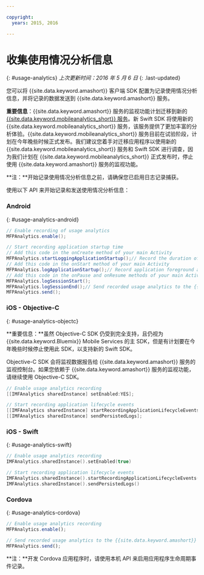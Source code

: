 ```yaml
---

copyright:
  years: 2015, 2016

---
```


# 收集使用情况分析信息
{: #usage-analytics}
*上次更新时间：2016 年 5 月 6 日*
{: .last-updated}

您可以将 {{site.data.keyword.amashort}} 客户端 SDK 配置为记录使用情况分析信息，并将记录的数据发送到 {{site.data.keyword.amashort}} 服务。

**重要信息**：{{site.data.keyword.amashort}} 服务的监视功能计划迁移到新的 [{{site.data.keyword.mobileanalytics_short}} 服务](https://console.ng.bluemix.net/catalog/services/mobile-analytics)。新 Swift SDK 将使用新的 {{site.data.keyword.mobileanalytics_short}} 服务，该服务提供了更加丰富的分析体验。{{site.data.keyword.mobileanalytics_short}} 服务目前在试验阶段，计划在今年晚些时候正式发布。我们建议您着手对迁移应用程序以使用新的 {{site.data.keyword.mobileanalytics_short}} 服务和 Swift SDK 进行调查，因为我们计划在 {{site.data.keyword.mobileanalytics_short}} 正式发布时，停止使用 {{site.data.keyword.amashort}} 服务的监视功能。

**注：**开始记录使用情况分析信息之前，请确保您已启用日志记录捕获。

使用以下 API 来开始记录和发送使用情况分析信息：

### Android
{: #usage-analytics-android}

```Java
// Enable recording of usage analytics
MFPAnalytics.enable();

// Start recording application startup time
// Add this code in the onCreate method of your main Activity
MFPAnalytics.startLoggingApplicationStartup();// Record the duration of application startup
// Add this code in the onStart method of your main Activity
MFPAnalytics.logApplicationStartup();// Record application foreground and background events
// Add this code in the onPause and onResume methods of your main Activity
MFPAnalytics.logSessionStart();
MFPAnalytics.logSessionEnd();// Send recorded usage analytics to the {{site.data.keyword.amashort}} Service
MFPAnalytics.send();
```

### iOS - Objective-C
{: #usage-analytics-objectc}

**重要信息：**虽然 Objective-C SDK 仍受到完全支持，且仍视为 {{site.data.keyword.Bluemix}} Mobile Services 的主 SDK，但是有计划要在今年晚些时候停止使用此 SDK，以支持新的 Swift SDK。

Objective-C SDK 会将监视数据报告给 {{site.data.keyword.amashort}} 服务的监视控制台。如果您依赖于 {{site.data.keyword.amashort}} 服务的监视功能，请继续使用 Objective-C SDK。

```Objective-C
// Enable usage analytics recording
[[IMFAnalytics sharedInstance] setEnabled:YES];

// Start recording application lifecycle events
[[IMFAnalytics sharedInstance] startRecordingApplicationLifecycleEvents];// Send recorded usage analytics to the {{site.data.keyword.amashort}} Service
[[IMFAnalytics sharedInstance] sendPersistedLogs];
```

### iOS - Swift
{: #usage-analytics-swift}

```Swift
// Enable usage analytics recording
IMFAnalytics.sharedInstance().setEnabled(true)

// Start recording application lifecycle events
IMFAnalytics.sharedInstance().startRecordingApplicationLifecycleEvents()// Send recorded usage analytics to the {{site.data.keyword.amashort}} Service
IMFAnalytics.sharedInstance().sendPersistedLogs()
```

### Cordova
{: #usage-analytics-cordova}

```JavaScript
// Enable usage analytics recording
MFPAnalytics.enable();

// Send recorded usage analytics to the {{site.data.keyword.amashort}} Service
MFPAnalytics.send();
```
**注：**开发 Cordova 应用程序时，请使用本机 API 来启用应用程序生命周期事件记录。
